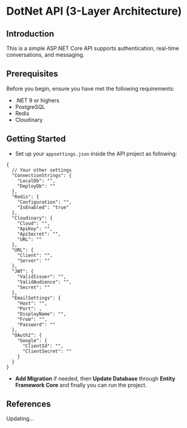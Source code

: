# DotNet API (3-Layer Architecture)

## Introduction

This is a simple ASP.NET Core API supports authentication, real-time conversations, and messaging.

## Prerequisites

Before you begin, ensure you have met the following requirements:

- .NET 9 or highers
- PostgreSQL
- Redis
- Cloudinary

## Getting Started

- Set up your `appsettings.json` inside the API project as following:

```
{
  // Your other settings
  "ConnectionStrings": {
    "LocalDb": "",
    "DeployDb": ""
  },
  "Redis": {
    "Configuration": "",
    "IsEnabled": "true"
  },
  "Cloudinary": {
    "Cloud": "",
    "ApiKey": "",
    "ApiSecret": "",
    "URL": ""
  },
  "URL": {
    "Client": "",
    "Server": ""
  },
  "JWT": {
    "ValidIssuer": "",
    "ValidAudience": "",
    "Secret": ""
  },
  "EmailSettings": {
    "Host": "",
    "Port": ,
    "DisplayName": "",
    "From": "",
    "Password": ""
  },
  "OAuth2": {
    "Google": {
      "ClientId": "",
      "ClientSecret": ""
    }
  }
}
```

- **Add Migration** if needed, then **Update Database** through **Entity Framework Core** and finally you can run the project.

## References

Updating...
